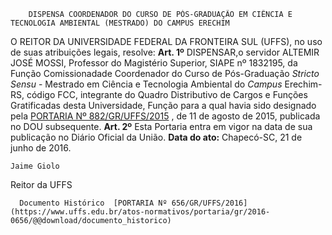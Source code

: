         DISPENSA COORDENADOR DO CURSO DE PÓS-GRADUAÇÃO EM CIÊNCIA E TECNOLOGIA AMBIENTAL (MESTRADO) DO CAMPUS ERECHIM  

 O REITOR DA UNIVERSIDADE FEDERAL DA FRONTEIRA SUL (UFFS), no uso de suas atribuições legais, resolve:   **Art. 1º** DISPENSAR,o servidor ALTEMIR JOSÉ MOSSI, Professor do Magistério Superior, SIAPE nº  1832195, da Função Comissionadade Coordenador do Curso de Pós-Graduação *Stricto Sensu* - Mestrado em Ciência e Tecnologia Ambiental do *Campus* Erechim-RS, código FCC, integrante do Quadro Distributivo de Cargos e Funções Gratificadas desta Universidade, Função para a qual havia sido designado pela [PORTARIA Nº 882/GR/UFFS/2015](https://www.uffs.edu.br/atos-normativos/portaria/gr/2015-0882)  , de 11 de agosto de 2015, publicada no DOU subsequente.   **Art. 2º** Esta Portaria entra em vigor na data de sua publicação no Diário Oficial da União.      **Data do ato:** Chapecó-SC, 21 de junho de 2016.   
 

    Jaime Giolo   
 Reitor da UFFS 

      Documento Histórico  [PORTARIA Nº 656/GR/UFFS/2016](https://www.uffs.edu.br/atos-normativos/portaria/gr/2016-0656/@@download/documento_historico)     
      